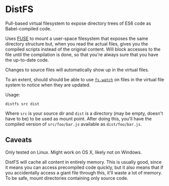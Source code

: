 # DistFS

Pull-based virtual filesystem to expose directory trees of ES6 code as
Babel-compiled code.

Uses [FUSE](https://github.com/mafintosh/fuse-bindings) to mount a
user-space filesystem that exposes the same directory structure but,
when you read the actual files, gives you the compiled scripts instead
of the original content. Will block accesses to the file until the
compilation is done, so that you're always sure that you have the
up-to-date code.

Changes to source files will automatically show up in the virtual
files.

To an extent, should should be able to use
[`fs.watch`](https://nodejs.org/api/fs.html#fs_fs_watch_filename_options_listener)
on files in the virtual file system to notice when they are updated.

Usage:

    distfs src dist

Where `src` is your source dir and `dist` is a directory (may be
empty, doesn't have to be) to be used as mount point. After doing
this, you'll have the compiled version of `src/foo/bar.js` available
as `dist/foo/bar.js`.

## Caveats

Only tested on Linux. Might work on OS X, likely not on Windows.

DistFS will cache all content in entirely memory. This is usually
good, since it means you can access precompiled code quickly, but it
also means that if you accidentally access a giant file through this,
it'll waste a lot of memory. To be safe, mount directories containing
only source code.
